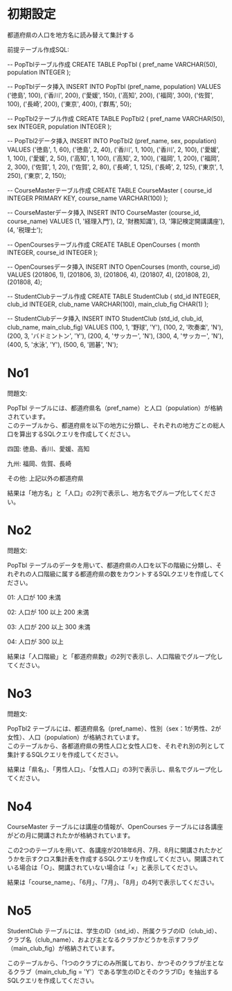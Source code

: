 # 初期設定
都道府県の人口を地方名に読み替えて集計する

前提テーブル作成SQL:

-- PopTblテーブル作成
CREATE TABLE PopTbl (
pref_name VARCHAR(50),
population INTEGER
);

-- PopTblデータ挿入
INSERT INTO PopTbl (pref_name, population) VALUES
('徳島', 100),
('香川', 200),
('愛媛', 150),
('高知', 200),
('福岡', 300),
('佐賀', 100),
('長崎', 200),
('東京', 400),
('群馬', 50);

-- PopTbl2テーブル作成
CREATE TABLE PopTbl2 (
pref_name VARCHAR(50),
sex INTEGER,
population INTEGER
);

-- PopTbl2データ挿入
INSERT INTO PopTbl2 (pref_name, sex, population) VALUES
('徳島', 1, 60),
('徳島', 2, 40),
('香川', 1, 100),
('香川', 2, 100),
('愛媛', 1, 100),
('愛媛', 2, 50),
('高知', 1, 100),
('高知', 2, 100),
('福岡', 1, 200),
('福岡', 2, 300),
('佐賀', 1, 20),
('佐賀', 2, 80),
('長崎', 1, 125),
('長崎', 2, 125),
('東京', 1, 250),
('東京', 2, 150);

-- CourseMasterテーブル作成
CREATE TABLE CourseMaster (
course_id INTEGER PRIMARY KEY,
course_name VARCHAR(100)
);

-- CourseMasterデータ挿入
INSERT INTO CourseMaster (course_id, course_name) VALUES
(1, '経理入門'),
(2, '財務知識'),
(3, '簿記検定開講講座'),
(4, '税理士');

-- OpenCoursesテーブル作成
CREATE TABLE OpenCourses (
month INTEGER,
course_id INTEGER
);

-- OpenCoursesデータ挿入
INSERT INTO OpenCourses (month, course_id) VALUES
(201806, 1),
(201806, 3),
(201806, 4),
(201807, 4),
(201808, 2),
(201808, 4);

-- StudentClubテーブル作成
CREATE TABLE StudentClub (
std_id INTEGER,
club_id INTEGER,
club_name VARCHAR(100),
main_club_fig CHAR(1)
);

-- StudentClubデータ挿入
INSERT INTO StudentClub (std_id, club_id, club_name, main_club_fig) VALUES
(100, 1, '野球', 'Y'),
(100, 2, '吹奏楽', 'N'),
(200, 3, 'バドミントン', 'Y'),
(200, 4, 'サッカー', 'N'),
(300, 4, 'サッカー', 'N'),
(400, 5, '水泳', 'Y'),
(500, 6, '囲碁', 'N');

# No1
問題文:

PopTbl テーブルには、都道府県名（pref_name）と人口（population）が格納されています。<br>
このテーブルから、都道府県を以下の地方に分類し、それぞれの地方ごとの総人口を算出するSQLクエリを作成してください。

四国: 徳島、香川、愛媛、高知

九州: 福岡、佐賀、長崎

その他: 上記以外の都道府県

結果は「地方名」と「人口」の2列で表示し、地方名でグループ化してください。

# No2
問題文:

PopTbl テーブルのデータを用いて、都道府県の人口を以下の階級に分類し、それぞれの人口階級に属する都道府県の数をカウントするSQLクエリを作成してください。

01: 人口が 100 未満

02: 人口が 100 以上 200 未満

03: 人口が 200 以上 300 未満

04: 人口が 300 以上

結果は「人口階級」と「都道府県数」の2列で表示し、人口階級でグループ化してください。

# No3
問題文:

PopTbl2 テーブルには、都道府県名（pref_name）、性別（sex：1が男性、2が女性）、人口（population）が格納されています。<br>
このテーブルから、各都道府県の男性人口と女性人口を、それぞれ別の列として集計するSQLクエリを作成してください。

結果は「県名」、「男性人口」、「女性人口」の3列で表示し、県名でグループ化してください。

# No4
CourseMaster テーブルには講座の情報が、OpenCourses テーブルには各講座がどの月に開講されたかが格納されています。

この2つのテーブルを用いて、各講座が2018年6月、7月、8月に開講されたかどうかを示すクロス集計表を作成するSQLクエリを作成してください。開講されている場合は「○」、開講されていない場合は「×」と表示してください。

結果は「course_name」、「6月」、「7月」、「8月」の4列で表示してください。


# No5
StudentClub テーブルには、学生のID（std_id）、所属クラブのID（club_id）、クラブ名（club_name）、および主となるクラブかどうかを示すフラグ（main_club_fig）が格納されています。

このテーブルから、「1つのクラブにのみ所属しており、かつそのクラブが主となるクラブ（main_club_fig = 'Y'）である学生のIDとそのクラブID」を抽出するSQLクエリを作成してください。